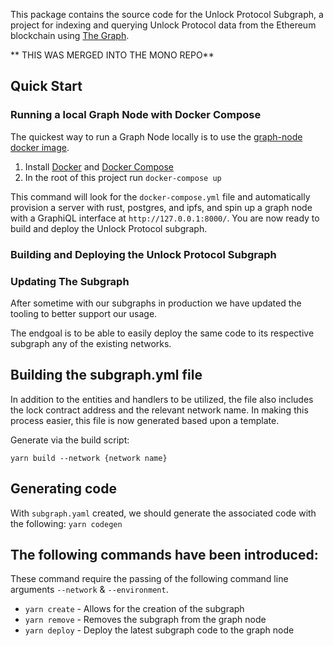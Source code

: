 This package contains the source code for the Unlock Protocol Subgraph, a project for
indexing and querying Unlock Protocol data from the Ethereum blockchain using [The Graph](https://thegraph.com).

** THIS WAS MERGED INTO THE MONO REPO**

## Quick Start

### Running a local Graph Node with Docker Compose

The quickest way to run a Graph Node locally is to use the
[graph-node docker image](https://hub.docker.com/r/graphprotocol/graph-node/).

1. Install [Docker](https://docs.docker.com) and [Docker Compose](https://docs.docker.com/compose/install/)
2. In the root of this project run `docker-compose up`

This command will look for the `docker-compose.yml` file and automatically provision a server with rust, postgres, and ipfs, and
spin up a graph node with a GraphiQL interface at `http://127.0.0.1:8000/`.
You are now ready to build and deploy the Unlock Protocol subgraph.

### Building and Deploying the Unlock Protocol Subgraph

### Updating The Subgraph

After sometime with our subgraphs in production we have updated the tooling to better support our usage.

The endgoal is to be able to easily deploy the same code to its respective subgraph any of the existing networks.

## Building the subgraph.yml file

In addition to the entities and handlers to be utilized, the file also includes the lock contract address and the relevant network name. In making this process easier, this file is now generated based upon a template. 

Generate via the build script:

`yarn build --network {network name}`


## Generating code

With `subgraph.yaml` created, we should generate the associated code with the following:
`yarn codegen`


## The following commands have been introduced:

These command require the passing of the following command line arguments `--network` & `--environment`.

* `yarn create` - Allows for the creation of the subgraph
* `yarn remove` - Removes the subgraph from the graph node
* `yarn deploy` - Deploy the latest subgraph code to the graph node

